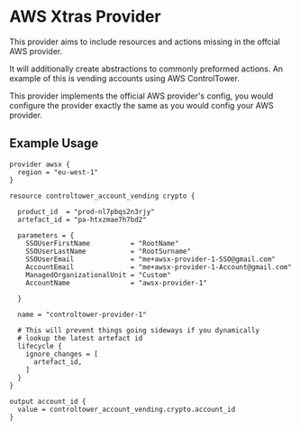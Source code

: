 # AWS Xtras Provider

This provider aims to include resources and actions missing in the offcial AWS provider.

It will additionally create abstractions to commonly preformed actions. An example of this is vending accounts using AWS ControlTower.

This provider implements the official AWS provider's config, you would configure the provider exactly the same as you would config your AWS provider.

## Example Usage

```hcl
provider awsx {
  region = "eu-west-1"
}

resource controltower_account_vending crypto {

  product_id  = "prod-nl7pbqs2n3rjy"
  artefact_id = "pa-htxzmae7h7bd2"

  parameters = {
    SSOUserFirstName          = "RootName"
    SSOUserLastName           = "RootSurname"
    SSOUserEmail              = "me+awsx-provider-1-SSO@gmail.com"
    AccountEmail              = "me+awsx-provider-1-Account@gmail.com"
    ManagedOrganizationalUnit = "Custom"
    AccountName               = "awsx-provider-1"

  }

  name = "controltower-provider-1"

  # This will prevent things going sideways if you dynamically 
  # lookup the latest artefact id
  lifecycle {
    ignore_changes = [
      artefact_id,
    ]
  }
}

output account_id {
  value = controltower_account_vending.crypto.account_id
}
```
